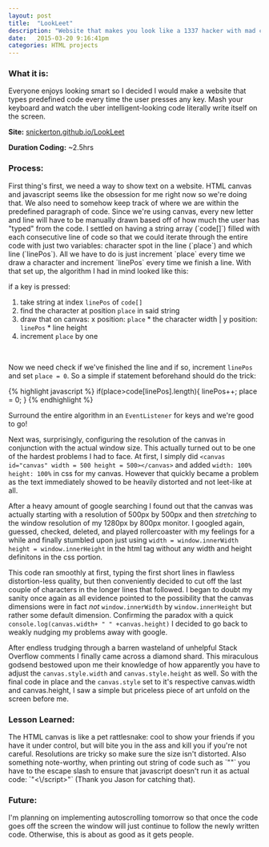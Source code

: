```yaml
---
layout: post
title:  "LookLeet"
description: "Website that makes you look like a 1337 hacker with mad coding skillz"
date:   2015-03-20 9:16:41pm
categories: HTML projects
---
```

<h3><b>What it is:</b></h3> Everyone enjoys looking smart so I decided I would make a website that types predefined code every time the user presses any key. Mash your keyboard and watch the uber intelligent-looking code literally write itself on the screen. 

<b>Site:</b> [snickerton.github.io/LookLeet][LookLeet] 

<b>Duration Coding:</b> ~2.5hrs

<h3><b>Process:</b></h3> 
First thing's first, we need a way to show text on a website. HTML canvas and javascript seems like the obsession for me right now so we're doing that. We also need to somehow keep track of where we are within the predefined paragraph of code. Since we're using canvas, every new letter and line will have to be manually drawn based off of how much the user has "typed" from the code. I settled on having a string array (`code[]`) filled with each consecutive line of code so that we could iterate through the entire code with just two variables: character spot in the line (`place`) and which line (`linePos`). All we have to do is just increment `place` every time we draw a character and increment `linePos` every time we finish a line. With that set up, the algorithm I had in mind looked like this:

if a key is pressed:<br>
1) take string at index `linePos` of `code[]`<br>
2) find the character at position `place` in said string<br>
3) draw that on canvas: x position: `place` * the character width | y position: `linePos` * line height<br>
4) increment `place` by one<br>
<br>

Now we need check if we've finished the line and if so, increment `linePos` and set `place = 0`. So a simple if statement beforehand should do the trick:

{% highlight javascript %}
 if(place>code[linePos].length){
            linePos++;
            place = 0;
 }
{% endhighlight %}
<br>

Surround the entire algorithm in an `EventListener` for keys and we're good to go! 
<br>

Next was, surprisingly, configuring the resolution of the canvas in conjunction with the actual window size. This actually turned out to be one of the hardest problems I had to face. At first, I simply did `<canvas id="canvas" width = 500 height = 500></canvas>` and added `width: 100% height: 100%` in css for my canvas. However that quickly became a problem as the text immediately showed to be heavily distorted and not leet-like at all. 
<br>

After a heavy amount of google searching I found out that the canvas was actually starting with a resolution of 500px by 500px and then <i>stretching</i> to the window resolution of my 1280px by 800px monitor. I googled again, guessed, checked, deleted, and played rollercoaster with my feelings for a while and finally stumbled upon just using `width = window.innerWidth height = window.innerHeight` in the html tag without any width and height definitons in the css portion. 
<br>

This code ran smoothly at first, typing the first short lines in flawless distortion-less quality, but then conveniently decided to cut off the last couple of characters in the longer lines that followed. I began to doubt my sanity once again as all evidence pointed to the possibility that the canvas dimensions were in fact <i>not</i> `window.innerWidth` by `window.innerHeight` but rather some default dimension. Confirming the paradox with a quick `console.log(canvas.width+ " " +canvas.height)` I decided to go back to weakly nudging my problems away with google.
<br>

After endless trudging through a barren wasteland of unhelpful Stack Overflow comments I finally came across a diamond shard. This miraculous godsend bestowed upon me their knowledge of how apparently you have to adjust the `canvas.style.width` and `canvas.style.height` as well. So with the final code in place and the `canvas.style` set to it's respective canvas.width and canvas.height, I saw a simple but priceless piece of art unfold on the screen before me.

<h3><b>Lesson Learned:</b></h3>
The HTML canvas is like a pet rattlesnake: cool to show your friends if you have it under control, but will bite you in the ass and kill you if you're not careful. Resolutions are tricky so make sure the size isn't distorted. Also something note-worthy, when printing out string of code such as `"</script>"` you have to the escape slash to ensure that javascript doesn't run it as actual code: `"<\/script>"` (Thank you Jason for catching that).

<h3><b>Future:</b></h3> I'm planning on implementing autoscrolling tomorrow so that once the code goes off the screen the window will just continue to follow the newly written code. Otherwise, this is about as good as it gets people.



[LookLeet]:    http://snickerton.github.io/LookLeet/

